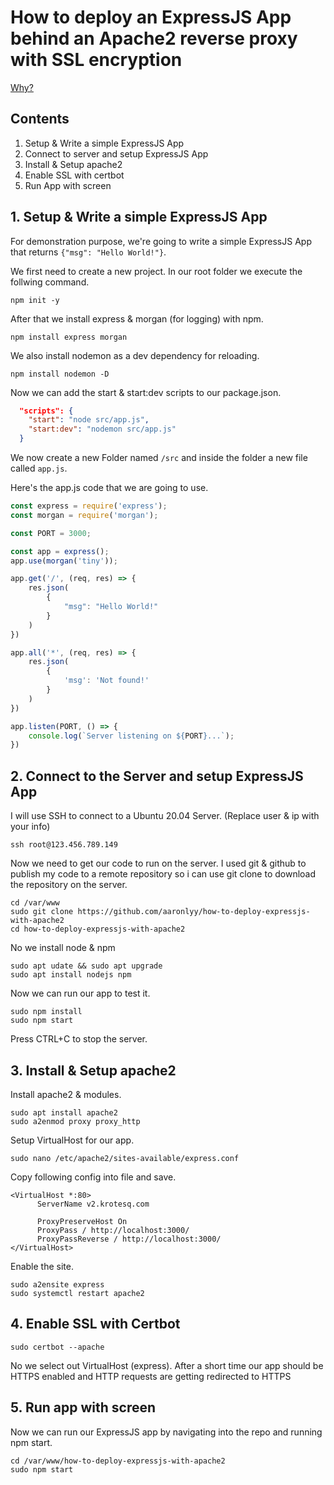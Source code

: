 # How to deploy an ExpressJS App behind an Apache2 reverse proxy with SSL encryption

[Why?](https://medium.com/intrinsic-blog/why-should-i-use-a-reverse-proxy-if-node-js-is-production-ready-5a079408b2ca)

## Contents

1. Setup & Write a simple ExpressJS App
2. Connect to server and setup ExpressJS App
3. Install & Setup apache2
4. Enable SSL with certbot
5. Run App with screen

## 1. Setup & Write a simple ExpressJS App

For demonstration purpose, we're going to write a simple ExpressJS App that returns ```{"msg": "Hello World!"}```.

We first need to create a new project. In our root folder we execute the follwing command.

```
npm init -y
```

After that we install express & morgan (for logging) with npm.

```
npm install express morgan
```

We also install nodemon as a dev dependency for reloading.

```
npm install nodemon -D
```

Now we can add the start & start:dev scripts to our package.json.

```json
  "scripts": {
    "start": "node src/app.js",
    "start:dev": "nodemon src/app.js"
  }
```

We now create a new Folder named ```/src``` and inside the folder a new file called ```app.js```.

Here's the app.js code that we are going to use.

```javascript
const express = require('express');
const morgan = require('morgan');

const PORT = 3000;

const app = express();
app.use(morgan('tiny'));

app.get('/', (req, res) => {
    res.json(
        {
            "msg": "Hello World!"
        }
    )
})

app.all('*', (req, res) => {
    res.json(
        {
            'msg': 'Not found!'
        }
    )
})

app.listen(PORT, () => {
    console.log(`Server listening on ${PORT}...`);
})
```

## 2. Connect to the Server and setup ExpressJS App

I will use SSH to connect to a Ubuntu 20.04 Server. (Replace user & ip with your info)

```
ssh root@123.456.789.149
```

Now we need to get our code to run on the server.
I used git & github to publish my code to a remote repository so i can use git clone to download the repository on the server.

```
cd /var/www
sudo git clone https://github.com/aaronlyy/how-to-deploy-expressjs-with-apache2
cd how-to-deploy-expressjs-with-apache2
```

No we install node & npm

```
sudo apt udate && sudo apt upgrade
sudo apt install nodejs npm
```

Now we can run our app to test it.

```
sudo npm install
sudo npm start
```

Press CTRL+C to stop the server.

## 3. Install & Setup apache2

Install apache2 & modules.

```
sudo apt install apache2
sudo a2enmod proxy proxy_http
```

Setup VirtualHost for our app.

```
sudo nano /etc/apache2/sites-available/express.conf
```

Copy following config into file and save.

```
<VirtualHost *:80>
      ServerName v2.krotesq.com
 
      ProxyPreserveHost On
      ProxyPass / http://localhost:3000/
      ProxyPassReverse / http://localhost:3000/
</VirtualHost>
```

Enable the site.

```
sudo a2ensite express
sudo systemctl restart apache2
```

## 4. Enable SSL with Certbot

```
sudo certbot --apache
```

No we select out VirtualHost (express).
After a short time our app should be HTTPS enabled and HTTP requests are getting redirected to HTTPS

## 5. Run app with screen

Now we can run our ExpressJS app by navigating into the repo and running npm start.

```
cd /var/www/how-to-deploy-expressjs-with-apache2
sudo npm start
```


